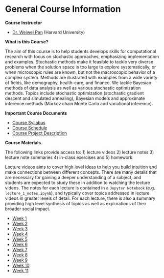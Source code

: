 # General Course Information

**Course Instructor**

- [Dr. Weiwei Pan](https://onefishy.github.io) (Harvard University) 

**What is this Course?**

The aim of this course is to help students develops skills for computational research with focus on stochastic approaches, emphasizing implementation and examples. Stochastic methods make it feasible to tackle very diverse problems when the solution space is too large to explore systematically, or when microscopic rules are known, but not the macroscopic behavior of a complex system. Methods are illustrated with examples from a wide variety of fields, like demography, health-care, and finance. We tackle Bayesian methods of data analysis as well as various stochastic optimization methods. Topics include stochastic optimization (stochastic gradient descent and simulated annealing), Bayesian models and approximate inference methods (Markov chain Monte Carlo and variational inference).

**Important Course Documents**

- [Course Syllabus](./syllabus.html)
- [Course Schedule](./schedule.html)
- [Course Project Description](./project.html)

**Course Materials**

The following links provide access to: 1) lecture videos 2) lecture notes 3) lecture note summaries 4) in-class exercises and 5) homework.

Lecture videos aims to cover high level ideas to help you build intuition and make connections between different concepts. There are many details that are necessary for gaining a deeper understanding of a subject, and students are expected to study these in addition to watching the lecture videos. The notes for each lecture is contained in a `Jupyter Notebook` (e.g.  `lecture_1_notes.ipynb`), and typically cover topics addressed in lecture videos in greater levels of detail. For each lecture, there is also a summary providing high level synthesis of topics as well as explorations of their broader social impact.

- [Week 1](./week1.html)
- [Week 2](./week2.html)
- [Week 3](./week3.html)
- [Week 4](./week4.html)
- [Week 5](./week5.html)
- [Week 6](./week6.html)
- [Week 7](./week7.html)
- [Week 8](./week8.html)
- [Week 9](./week9.html)
- [Week 10](./week10.html)
- [Week 11](./week11.html)
